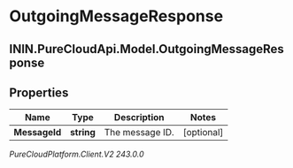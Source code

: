 # OutgoingMessageResponse

## ININ.PureCloudApi.Model.OutgoingMessageResponse

## Properties

|Name | Type | Description | Notes|
|------------ | ------------- | ------------- | -------------|
| **MessageId** | **string** | The message ID. | [optional] |



_PureCloudPlatform.Client.V2 243.0.0_
